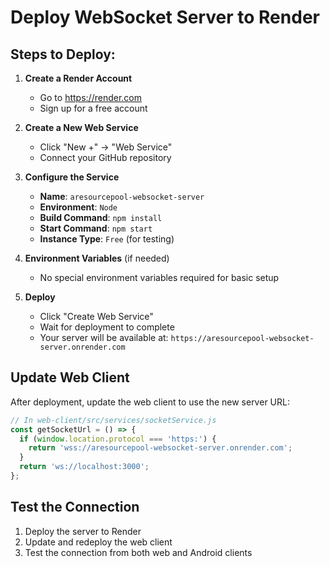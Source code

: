 # Deploy WebSocket Server to Render

## Steps to Deploy:

1. **Create a Render Account**
   - Go to https://render.com
   - Sign up for a free account

2. **Create a New Web Service**
   - Click "New +" → "Web Service"
   - Connect your GitHub repository

3. **Configure the Service**
   - **Name**: `aresourcepool-websocket-server`
   - **Environment**: `Node`
   - **Build Command**: `npm install`
   - **Start Command**: `npm start`
   - **Instance Type**: `Free` (for testing)

4. **Environment Variables** (if needed)
   - No special environment variables required for basic setup

5. **Deploy**
   - Click "Create Web Service"
   - Wait for deployment to complete
   - Your server will be available at: `https://aresourcepool-websocket-server.onrender.com`

## Update Web Client

After deployment, update the web client to use the new server URL:

```javascript
// In web-client/src/services/socketService.js
const getSocketUrl = () => {
  if (window.location.protocol === 'https:') {
    return 'wss://aresourcepool-websocket-server.onrender.com';
  }
  return 'ws://localhost:3000';
};
```

## Test the Connection

1. Deploy the server to Render
2. Update and redeploy the web client
3. Test the connection from both web and Android clients
